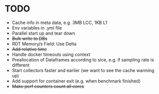 # TODO
- Cache info in meta data, e.g. 3MB LCC, 1KB L1
- Env variables in .yml file
- Parallel start up and tear down
- ~~Bulk write to DBs~~
- RDT Memory/s Field: Use Delta
- ~~Add relative time~~
- Handle docker timeouts using context
- Preallocation of Dataframes according to sice, e.g. if sampling rate is different
- Start collectors faster and earlier (we want to see the cache warming up)
- Add support for container exit (e.g. when benchmark finished)
- ~~Make perf counters count all cores~~